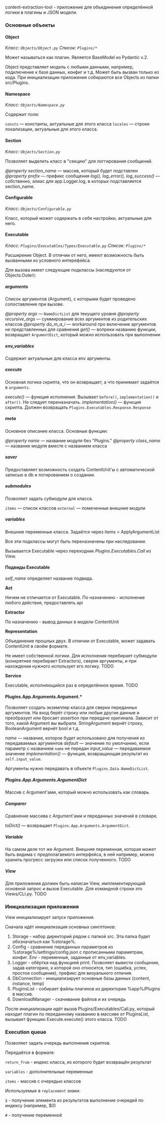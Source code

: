 content-extraction-tool - приложение для объединения определённой логики в плагины и JSON модели.

### Основные объекты

#### Object

*Класс: `Objects/Object.py`*
*Список: `Plugins/*`*

Может называться как плагин. Является BaseModel из Pydantic v.2.

Object представляет модель с любыми данными, например, подключение к базе данных, конфиг и т.д. Может быть вызван только из кода. При инициализации приложения собираются все Objects из папки src/Plugins.

#### Namespace

*Класс: `Objects/Namespace.py`*

Содержит поля: 

`consts` — константы, актуальные для этого класса
`locales` — строки локализации, актуальные для этого класса.

#### Section

*Класс: `Objects/Section.py`*

Позволяет выделить класс в "секцию" для логгирования сообщений.

*@property section_name* — массив, который будет подставлен
*@property prefix* — префикс сообщения
*log(), log_error(), log_success()* — собственно, алиас для app.Logger.log, в которых подставляется section_name.

#### Configurable

*Класс: `Objects/Configurable.py`*

Класс, который может содержать в себе настройки, актуальные для него.

#### Executable

*Класс: `Plugins/Executables/Types/Executable.py`*
*Список: `Plugins/*`*

Расширение Object. В отличии от него, имеют возможность быть вызванными из условного интерефейса.

Для вызова имеет следующие подклассы (наследуются от Objects.Outer):

##### arguments

Список аргументов (Argument), с которыми будет проведено сопоставление при вызове. 

*@property args* — `NameDictList` для текущего уровня
*@property recursive_args* — суммирование всех аргументов из родительских классов
*@property do_m_a_i* — workaround про включение аргументов не представленных для сравнения
*get()* — вопреки названию функции, возвращает `ArgumentDict`, который можно использовать при выполнении

##### env_variables

Содержит актуальные для класса env аргументы.

##### execute

Основная логика скрипта, что он возвращает, а что принимает задаётся в `arguments`.

*execute()* — функция исполнения. Вызывает `before()`, `implementation()` и `after()`. Не следует переназначать.
*implementation()* — функция скрипта. Должен возвращать `Plugins.Executables.Response.Response`

##### meta

Основное описание класса. Основные функции:

*@property name* — название модуля без "Plugins."
*@property class_name* — название модуля вместе с названием класса

##### saver

Предоставляет возможность создать ContentUnit'ы с автоматической записью в db и логированием о создании.

##### submodules

Позволяет задать субмодули для класса.

`items` — список классов
`external` — помеченные внешние модули

##### variables

Внешние переменные класса. Задаётся через items = ApplyArgumentList

Все эти подклассы могут быть переназначены при наследовании.

Вызывается Executable через переходник *Plugins.Executables.Call* из View.

#### Подвиды Executable

*self_name* определяет название подвида.

**Act**

Ничем не отличается от Executable. По назначению - исполнение любого действия, предоставлять api

**Extractor**

По назначению - вывод данных в модели ContentUnit

**Representation**

Объединение прошлых двух. В отличии от Executable, может задавать ContentUnit в своём формате.

Не имеет собственной логики. Для исполнения перебирает субмодули (конкретнее перебирает Extractors), сверяя аргументы, и при нахождении нужного использует его логику. TODO

**Service**

Executable, исполняющийся раз в определённое время. TODO

#### Plugins.App.Arguments.Argument.*

Позволяет создать экземпляр класса для сверки переданных аргументов. На вход берёт строку или любые другие данные и преобразует или бросает assertion при передаче оригинала. Зависит от того, какой Argument вы выбрали. StringArgument вернёт строку, BooleanArgument вернёт bool и т.д.

*name* — название, которое будет использовано для получения из передаваемых аргументов
*default* — значение по умолчанию, если параметр с названием `name` не передан
*input_value* — передаваемое значение
*implementation()* — функция, возвращающая результат из `self.input_value`.

Аргументы нужно передавать в объекте `Plugins.Data.NameDictList`.

##### Plugins.App.Arguments.ArgumentDict

Массив с Argument'ами, который можно использовать как словарь.

##### Comparer

Сравнение массива с Argument'ами и переданных значений в словаре.

*toDict()* — возвращает `Plugins.App.Arguments.ArgumentDict`.

##### Variable

На самом деле тот же Argument. Внешняя переменная, которая может быть видима с предполагаемого интерфейса, в ней например, можно хранить прогресс загрузки или список полученного. TODO

##### View

Для приложения должен быть написан View, имплементирующий основной запрос и вызов Executable. Для командной строки это Views/CLI.py. TODO

### Инициализация приложения

View инициализирует запуск приложения. 

Сначала идёт инициализация основных синглтонов:
1. Storage - набор директорий рядом с папкой src. Эта папка будет обозначаться как %storage%.
2. Config - сравнение переданных параметров из %storage%/settings/config.json с прописанными параметрам, конфиг. Env - переменные, заданные от env_variables.
3. Logger - обёртка над функцией print. Позволяет вывести сообщение, задав категорию, к которой оно относится, тип (ошибка, успех, простое сообщение), префикс для визуального отличия.
4. DbConnection - инициализирует основные базы данных (content, instance, temp)
5. PluginsList - собирает файлы плагинов из директории %app%/Plugins в массив. 
6. DownloadManager - скачивание файлов и их очередь

После инициализации идёт вызов Plugins/Executables/Call.py, который находит плагин по переданному названию в массиве от PluginsList, вызывает функцию Execute.execute() этого класса. TODO

### Execution queue

Позволяет задать очередь выполнения скриптов.

Передаётся в формате:

`return_from` - индекс класса, из которого будет возвращён результат

`variables` - дополнительные переменные

`items` - массив с очередью классов

Используемые в `replacement` знаки:

`$` - получение элемента из результатов выполнение очередей по индексу (например, $0)

`#` - получение переменной
